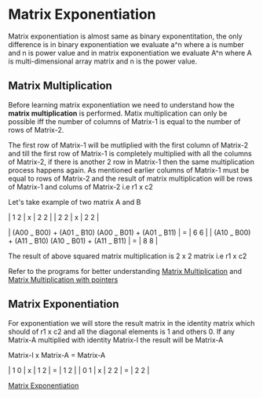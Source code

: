 # Matrix Exponentiation

Matrix exponentiation is almost same as binary exponentitation, the only difference is in binary exponentiation we evaluate a^n where a is number and n is power value and in matrix exponentiation we evaluate A^n where A is multi-dimensional array matrix and n is the power value.

## Matrix Multiplication

Before learning matrix exponentiation we need to understand how the **matrix multiplication** is performed. Matix multiplication can only be possible iff the number of columns of Matrix-1 is equal to the number of rows of Matrix-2.

The first row of Matrix-1 will be mutliplied with the first column of Matrix-2 and till the first row of Matrix-1 is completely multiplied with all the columns of Matrix-2, if there is another 2 row in Matrix-1 then the same multiplication process happens again. As mentioned earlier columns of Matrix-1 must be equal to rows of Matrix-2 and the result of matrix multiplication will be rows of Matrix-1 and colums of Matrix-2 i.e r1 x c2

Let's take example of two matrix A and B

| 1 2 | x | 2 2 |
| 2 2 | x | 2 2 |

| (A00 _ B00) + (A01 _ B10) (A00 _ B01) + (A01 _ B11) | = | 6 6 |
| (A10 _ B00) + (A11 _ B10) (A10 _ B01) + (A11 _ B11) | = | 8 8 |

The result of above squared matrix multiplication is 2 x 2 matrix i.e r1 x c2

Refer to the programs for better understanding [Matrix Multiplication](./code/matrix_multiplication.cpp) and [Matrix Multiplication with pointers](./code/matrix_multiplication_pointer.cpp)

## Matrix Exponentiation

For exponentiation we will store the result matrix in the identity matrix which should of r1 x c2 and all the diagonal elements is 1 and others 0. If any Matrix-A multiplied with identity Matrix-I the result will be Matrix-A

Matrix-I x Matrix-A = Matrix-A

| 1 0 | x | 1 2 | = | 1 2 |
| 0 1 | x | 2 2 | = | 2 2 |

[Matrix Exponentiation](./code/matrix_exponentiation.cpp)
